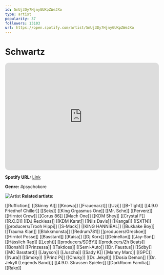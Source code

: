 ```yaml
---
id: 5nUj3Dy7HjnyGUKpZWeJXo
type: artist
popularity: 37
followers: 13103
url: https://open.spotify.com/artist/5nUj3Dy7HjnyGUKpZWeJXo
---
```

# Schwartz

<iframe style="border-radius:12px" src="https://open.spotify.com/embed/artist/5nUj3Dy7HjnyGUKpZWeJXo" width="100%" height="352" frameBorder="0" allowfullscreen="" allow="autoplay; clipboard-write; encrypted-media; fullscreen; picture-in-picture" loading="lazy"></iframe>

**Spotify URL:** [Link](https://open.spotify.com/artist/5nUj3Dy7HjnyGUKpZWeJXo)

**Genre:**  #psychokore

![Artist](https://i.scdn.co/image/ab6761610000e5eb86bac61639b679334c1e62af)
**Related artists:**

[[Ruffiction]]
[[Skinny Al]]
[[Knowa]]
[[Frauenarzt]]
[[Uzi]]
[[B-Tight]]
[[4.9.0 Friedhof Chiller]]
[[Seks]]
[[King Orgasmus One]]
[[Mr. Sche]]
[[Perverz]]
[[Hirntot Crew]]
[[Corus 86]]
[[Mach One]]
[[KDM Shey]]
[[Crystal F]]
[[R.O.D]]
[[DJ Reckless]]
[[KDM Karat]]
[[Nils Davis]]
[[Kangal]]
[[SXTN]]
[[producers/Trooh Hippi]]
[[S-Mack]]
[[KING HANNIBAL]]
[[Bukkake Boy]]
[[Trauma Klan]]
[[Blokkmonsta]]
[[Redrum781]]
[[producers/Greckoe]]
[[Hirntot Posse]]
[[Basstard]]
[[Kaisa]]
[[Dj Korx]]
[[Deineltan]]
[[Jay-Son]]
[[Hässlich Rap]]
[[Lepht]]
[[producers/SDBY]]
[[producers/Zh Beats]]
[[Bonah]]
[[Prinzessa]]
[[Taktloss]]
[[Semi-Auto]]
[[Dr. Faustus]]
[[Sdby]]
[[MC Basstard]]
[[Jayson]]
[[Juscha]]
[[Sady K]]
[[Manny Marc]]
[[GPC]]
[[Nura]]
[[Smoky]]
[[Prinz Pi]]
[[Chuky]]
[[Dr. Jekyll]]
[[Dosia Demon]]
[[Dr. Jekyll (Legends Band)]]
[[4.9.0. Strassen Spieler]]
[[DarkRoom Familia]]
[[Rako]]
